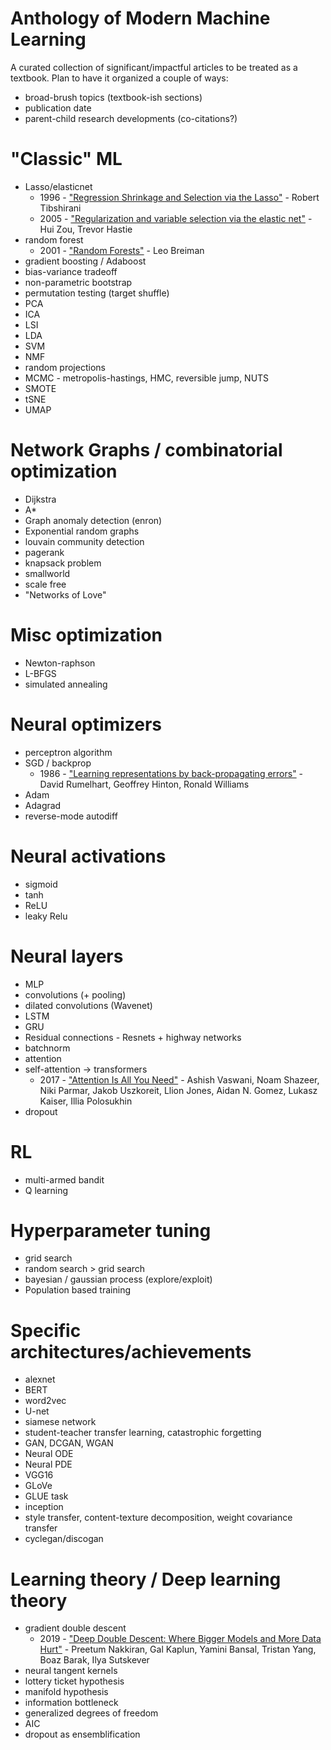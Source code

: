 # Anthology of Modern Machine Learning

A curated collection of significant/impactful articles to be treated as a textbook. Plan to have it organized a couple of ways: 

* broad-brush topics (textbook-ish sections)
* publication date
* parent-child research developments (co-citations?)


# "Classic" ML

* Lasso/elasticnet
  * 1996 - ["Regression Shrinkage and Selection via the Lasso"](https://statweb.stanford.edu/~tibs/lasso/lasso.pdf) - Robert Tibshirani
  * 2005 - ["Regularization and variable selection via the elastic net"](https://web.stanford.edu/~hastie/Papers/B67.2%20(2005)%20301-320%20Zou%20&%20Hastie.pdf) - Hui Zou, Trevor Hastie
* random forest
  * 2001 - ["Random Forests"](https://link.springer.com/content/pdf/10.1023/A:1010933404324.pdf) - Leo Breiman
* gradient boosting / Adaboost
* bias-variance tradeoff
* non-parametric bootstrap
* permutation testing (target shuffle)
* PCA
* ICA
* LSI
* LDA
* SVM
* NMF
* random projections
* MCMC - metropolis-hastings, HMC, reversible jump, NUTS
* SMOTE
* tSNE
* UMAP


# Network Graphs / combinatorial optimization

* Dijkstra
* A\*
* Graph anomaly detection (enron)
* Exponential random graphs
* louvain community detection
* pagerank
* knapsack problem
* smallworld
* scale free
* "Networks of Love"

# Misc optimization

* Newton-raphson
* L-BFGS
* simulated annealing

# Neural optimizers

* perceptron algorithm
* SGD / backprop
  * 1986 - ["Learning representations by back-propagating errors"](http://www.cs.utoronto.ca/~hinton/absps/naturebp.pdf) - David Rumelhart, Geoffrey Hinton, Ronald Williams
* Adam
* Adagrad
* reverse-mode autodiff

# Neural activations

* sigmoid
* tanh
* ReLU
* leaky Relu

# Neural layers

* MLP
* convolutions (+ pooling)
* dilated convolutions (Wavenet)
* LSTM
* GRU
* Residual connections - Resnets + highway networks
* batchnorm
* attention
* self-attention -> transformers
  * 2017 - ["Attention Is All You Need"](https://arxiv.org/abs/1706.03762) - Ashish Vaswani, Noam Shazeer, Niki Parmar, Jakob Uszkoreit, Llion Jones, Aidan N. Gomez, Lukasz Kaiser, Illia Polosukhin
* dropout

# RL

* multi-armed bandit
* Q learning

# Hyperparameter tuning

* grid search
* random search > grid search
* bayesian / gaussian process (explore/exploit)
* Population based training

# Specific architectures/achievements

* alexnet
* BERT
* word2vec
* U-net
* siamese network
* student-teacher transfer learning, catastrophic forgetting
* GAN, DCGAN, WGAN
* Neural ODE
* Neural PDE
* VGG16
* GLoVe
* GLUE task
* inception
* style transfer, content-texture decomposition, weight covariance transfer
* cyclegan/discogan

# Learning theory / Deep learning theory

* gradient double descent
  * 2019 - ["Deep Double Descent: Where Bigger Models and More Data Hurt"](https://arxiv.org/abs/1912.02292) - Preetum Nakkiran, Gal Kaplun, Yamini Bansal, Tristan Yang, Boaz Barak, Ilya Sutskever
* neural tangent kernels
* lottery ticket hypothesis
* manifold hypothesis
* information bottleneck
* generalized degrees of freedom
* AIC
* dropout as ensemblification
